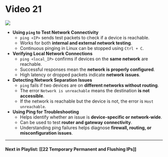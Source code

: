 # Video 21
![](https://www.youtube.com/watch?v=DROCT3-hU3c&list=PLqux0fXsj7x3WYm6ZWuJnGC1rXQZ1018M&index=21)

- **Using `ping` to Test Network Connectivity**
    - `ping <IP>` sends test packets to check if a device is reachable.
    - Works for both **internal and external network testing**.
    - Continuous pinging in Linux can be stopped using `Ctrl + C`.
- **Verifying Local Network Connections**
    - `ping <local_IP>` confirms if devices on the **same network** are reachable.
    - Successful responses mean the **network is properly configured**.
    - High latency or dropped packets indicate **network issues**.
- **Detecting Network Separation Issues**
    - `ping` fails if two devices are on **different networks without routing**.
    - The error `Network is unreachable` means the destination **is not accessible**.
    - If the network is reachable but the device is not, the error is `Host unreachable`.
- **Using Ping for Troubleshooting**
    - Helps identify whether an issue is **device-specific or network-wide**.
    - Can be used to test **router and gateway connectivity**.
    - Understanding ping failures helps diagnose **firewall, routing, or misconfiguration issues**.


---
#### Next in Playlist: [[22 Temporary Permanent and Flushing IPs]]